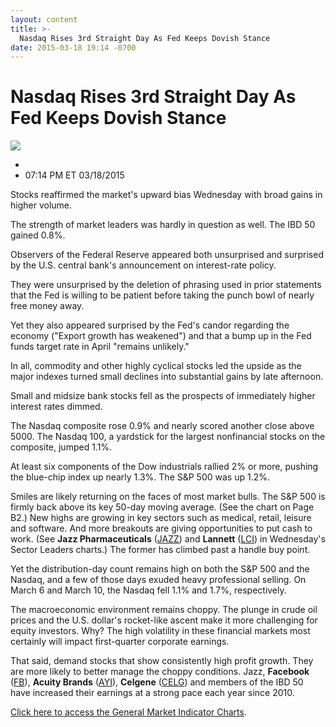 ```yaml
---
layout: content
title: >-
  Nasdaq Rises 3rd Straight Day As Fed Keeps Dovish Stance
date: 2015-03-18 19:14 -0700
---
```



Nasdaq Rises 3rd Straight Day As Fed Keeps Dovish Stance
=========================================================


![](https://www.investors.com/wp-content/uploads/ibd-migrated-images/MPv_150319_635622894641010531.png)

* 
* 07:14 PM ET 03/18/2015




  

Stocks reaffirmed the market's upward bias Wednesday with broad gains in higher volume.

  

The strength of market leaders was hardly in question as well. The IBD 50 gained 0.8%.

  

Observers of the Federal Reserve appeared both unsurprised and surprised by the U.S. central bank's announcement on interest-rate policy.

  

They were unsurprised by the deletion of phrasing used in prior statements that the Fed is willing to be patient before taking the punch bowl of nearly free money away.

  

Yet they also appeared surprised by the Fed's candor regarding the economy ("Export growth has weakened") and that a bump up in the Fed funds target rate in April "remains unlikely."

  

In all, commodity and other highly cyclical stocks led the upside as the major indexes turned small declines into substantial gains by late afternoon.

  

Small and midsize bank stocks fell as the prospects of immediately higher interest rates dimmed.

  

The Nasdaq composite rose 0.9% and nearly scored another close above 5000. The Nasdaq 100, a yardstick for the largest nonfinancial stocks on the composite, jumped 1.1%.

  

At least six components of the Dow industrials rallied 2% or more, pushing the blue-chip index up nearly 1.3%. The S&P 500 was up 1.2%.

  

Smiles are likely returning on the faces of most market bulls. The S&P 500 is firmly back above its key 50-day moving average. (See the chart on Page B2.) New highs are growing in key sectors such as medical, retail, leisure and software. And more breakouts are giving opportunities to put cash to work. (See **Jazz Pharmaceuticals** ([JAZZ](https://research.investors.com/quote.aspx?symbol=JAZZ)) and **Lannett** ([LCI](https://research.investors.com/quote.aspx?symbol=LCI)) in Wednesday's Sector Leaders charts.) The former has climbed past a handle buy point.

  

Yet the distribution-day count remains high on both the S&P 500 and the Nasdaq, and a few of those days exuded heavy professional selling. On March 6 and March 10, the Nasdaq fell 1.1% and 1.7%, respectively.

  

The macroeconomic environment remains choppy. The plunge in crude oil prices and the U.S. dollar's rocket-like ascent make it more challenging for equity investors. Why? The high volatility in these financial markets most certainly will impact first-quarter corporate earnings.

  

That said, demand stocks that show consistently high profit growth. They are more likely to better manage the choppy conditions. Jazz, **Facebook** ([FB](https://research.investors.com/quote.aspx?symbol=FB)), **Acuity Brands** ([AYI](https://research.investors.com/quote.aspx?symbol=AYI)), **Celgene** ([CELG](https://research.investors.com/quote.aspx?symbol=CELG)) and members of the IBD 50 have increased their earnings at a strong pace each year since 2010.

  

[Click here to access the General Market Indicator Charts](https://www.investors.com/pdf/GMI_031915.pdf).




